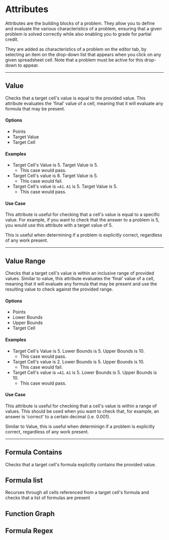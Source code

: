 # Attributes


Attributes are the building blocks of a problem. They allow you to define and evaluate the 
various characteristics of a problem, ensuring that a given problem is solved correctly while 
also enabling you to grade for partial credit.

They are added as characteristics of a problem on the editor tab, by selecting an item on the 
drop-down list that appears when you click on any given spreadsheet cell. Note that a problem 
must be active for this drop-down to appear.

---
## Value
Checks that a target cell's value is equal to the provided value. This attribute evaluates the 
'final' value of a cell, meaning that it will evaluate any formula that may be present.


#### Options
- Points
- Target Value
- Target Cell

#### Examples
- Target Cell's Value is 5. Target Value is 5.
  - This case would pass.
- Target Cell's value is 8. Target Value is 5.
    - This case would fail.
- Target Cell's value is `=A1`. `A1` is 5. Target Value is 5.
    - This case would pass.

#### Use Case
This attribute is useful for checking that a cell's value is equal to a specific value. For
example, if you want to check that the answer to a problem is 5, you would use this attribute
with a target value of 5.

This is useful when determining if a problem is explicitly correct, regardless of any work present.

---

## Value Range
Checks that a target cell's value is within an inclusive range of provided values. Similar to 
value, this attribute evaluates the 'final' value of a cell, meaning that it will evaluate any
formula that may be present and use the resulting value to check against the provided range.


#### Options
- Points
- Lower Bounds
- Upper Bounds
- Target Cell

#### Examples
- Target Cell's Value is 5. Lower Bounds is 5. Upper Bounds is 10.
  - This case would pass.
- Target Cell's value is 2. Lower Bounds is 5. Upper Bounds is 10.
  - This case would fail.
- Target Cell's value is `=A1`. `A1` is 5. Lower Bounds is 5. Upper Bounds is 10.
    - This case would pass.

#### Use Case
This attribute is useful for checking that a cell's value is within a range of values. This 
should be used when you want to check that, for example, an answer is 'correct' to a certain 
decimal (i.e. 0.001).

Similar to Value, this is useful when determinign if a problem is explicitly correct, regardless
of any work present.

---

## Formula Contains
Checks that a target cell's formula explicitly contains the provided value.



## Formula list
Recurses through all cells referenced from a target cell's formula and checks that a list of 
formulas are present
## Function Graph
## Formula Regex

